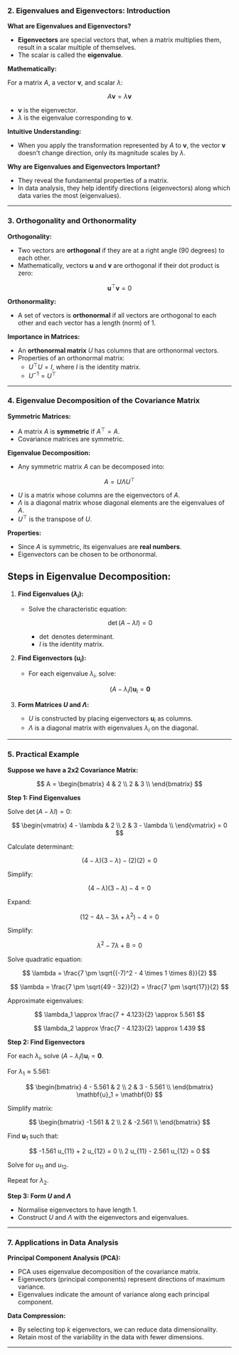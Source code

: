 ### **2. Eigenvalues and Eigenvectors: Introduction**

**What are Eigenvalues and Eigenvectors?**

- **Eigenvectors** are special vectors that, when a matrix multiplies them, result in a scalar multiple of themselves.
- The scalar is called the **eigenvalue**.

**Mathematically:**

For a matrix $A$, a vector $\mathbf{v}$, and scalar $\lambda$:

$$
A \mathbf{v} = \lambda \mathbf{v}
$$

- $\mathbf{v}$ is the eigenvector.
- $\lambda$ is the eigenvalue corresponding to $\mathbf{v}$.

**Intuitive Understanding:**

- When you apply the transformation represented by $A$ to $\mathbf{v}$, the vector $\mathbf{v}$ doesn't change direction, only its magnitude scales by $\lambda$.

**Why are Eigenvalues and Eigenvectors Important?**

- They reveal the fundamental properties of a matrix.
- In data analysis, they help identify directions (eigenvectors) along which data varies the most (eigenvalues).

---

### **3. Orthogonality and Orthonormality**

**Orthogonality:**

- Two vectors are **orthogonal** if they are at a right angle (90 degrees) to each other.
- Mathematically, vectors $\mathbf{u}$ and $\mathbf{v}$ are orthogonal if their dot product is zero:

$$
\mathbf{u}^\top \mathbf{v} = 0
$$

**Orthonormality:**

- A set of vectors is **orthonormal** if all vectors are orthogonal to each other and each vector has a length (norm) of 1.

**Importance in Matrices:**

- An **orthonormal matrix** $U$ has columns that are orthonormal vectors.
- Properties of an orthonormal matrix:
  - $U^\top U = I$, where $I$ is the identity matrix.
  - $U^{-1} = U^\top$

---

### **4. Eigenvalue Decomposition of the Covariance Matrix**

**Symmetric Matrices:**

- A matrix $A$ is **symmetric** if $A^\top = A$.
- Covariance matrices are symmetric.

**Eigenvalue Decomposition:**

- Any symmetric matrix $A$ can be decomposed into:

$$
A = U \Lambda U^\top
$$

- $U$ is a matrix whose columns are the eigenvectors of $A$.
- $\Lambda$ is a diagonal matrix whose diagonal elements are the eigenvalues of $A$.
- $U^\top$ is the transpose of $U$.

**Properties:**

- Since $A$ is symmetric, its eigenvalues are **real numbers**.
- Eigenvectors can be chosen to be orthonormal.

## **Steps in Eigenvalue Decomposition:**

1. **Find Eigenvalues ($\lambda_i$):**

   - Solve the characteristic equation:

     $$
     \det(A - \lambda I) = 0
     $$

     - $\det$ denotes determinant.
     - $I$ is the identity matrix.

2. **Find Eigenvectors ($\mathbf{u}_i$):**

   - For each eigenvalue $\lambda_i$, solve:

     $$
     (A - \lambda_i I) \mathbf{u}_i = \mathbf{0}
     $$

3. **Form Matrices $U$ and $\Lambda$:**

   - $U$ is constructed by placing eigenvectors $\mathbf{u}_i$ as columns.
   - $\Lambda$ is a diagonal matrix with eigenvalues $\lambda_i$ on the diagonal.

---

### **5. Practical Example**

**Suppose we have a 2x2 Covariance Matrix:**

$$
A = \begin{bmatrix}
4 & 2 \\
2 & 3 \\
\end{bmatrix}
$$

**Step 1: Find Eigenvalues**

Solve $\det(A - \lambda I) = 0$:

$$
\begin{vmatrix}
4 - \lambda & 2 \\
2 & 3 - \lambda \\
\end{vmatrix} = 0
$$

Calculate determinant:

$$
(4 - \lambda)(3 - \lambda) - (2)(2) = 0
$$

Simplify:

$$
(4 - \lambda)(3 - \lambda) - 4 = 0
$$

Expand:

$$
(12 - 4\lambda - 3\lambda + \lambda^2) - 4 = 0
$$

Simplify:

$$
\lambda^2 - 7\lambda + 8 = 0
$$

Solve quadratic equation:

$$
\lambda = \frac{7 \pm \sqrt{(-7)^2 - 4 \times 1 \times 8}}{2}
$$

$$
\lambda = \frac{7 \pm \sqrt{49 - 32}}{2} = \frac{7 \pm \sqrt{17}}{2}
$$

Approximate eigenvalues:

$$
\lambda_1 \approx \frac{7 + 4.123}{2} \approx 5.561
$$

$$
\lambda_2 \approx \frac{7 - 4.123}{2} \approx 1.439
$$

**Step 2: Find Eigenvectors**

For each $\lambda_i$, solve $(A - \lambda_i I) \mathbf{u}_i = \mathbf{0}$.

For $\lambda_1 \approx 5.561$:

$$
\begin{bmatrix}
4 - 5.561 & 2 \\
2 & 3 - 5.561 \\
\end{bmatrix}
\mathbf{u}_1 = \mathbf{0}
$$

Simplify matrix:

$$
\begin{bmatrix}
-1.561 & 2 \\
2 & -2.561 \\
\end{bmatrix}
$$

Find $\mathbf{u}_1$ such that:

$$
-1.561 u_{11} + 2 u_{12} = 0 \\
2 u_{11} - 2.561 u_{12} = 0
$$

Solve for $u_{11}$ and $u_{12}$.

Repeat for $\lambda_2$.

**Step 3: Form $U$ and $\Lambda$**

- Normalise eigenvectors to have length 1.
- Construct $U$ and $\Lambda$ with the eigenvectors and eigenvalues.

---

### **7. Applications in Data Analysis**

**Principal Component Analysis (PCA):**

- PCA uses eigenvalue decomposition of the covariance matrix.
- Eigenvectors (principal components) represent directions of maximum variance.
- Eigenvalues indicate the amount of variance along each principal component.

**Data Compression:**

- By selecting top $k$ eigenvectors, we can reduce data dimensionality.
- Retain most of the variability in the data with fewer dimensions.

---

